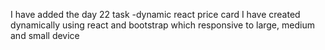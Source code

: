 I have added the day 22 task -dynamic react price card
I have created dynamically using react and bootstrap which responsive to large, medium and small device
